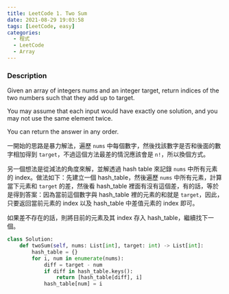 ```yaml
---
title: LeetCode 1. Two Sum
date: 2021-08-29 19:03:58
tags: [LeetCode, easy]
categories:
  - 程式
  - LeetCode
  - Array
---
```



### Description

Given an array of integers nums and an integer target, return indices of the two numbers such that they add up to target.

You may assume that each input would have exactly one solution, and you may not use the same element twice.

You can return the answer in any order.

一開始的思路是暴力解法，遍歷 ```nums``` 中每個數字，然後找該數字是否和後面的數字相加得到 ```target```，不過這個方法最差的情況應該會是 ```n!```，所以換個方式。

另一個想法是從減法的角度來解，並解透過 hash table 來記錄 ```nums``` 中所有元素的 index。做法如下：先建立一個 hash_table，然後遍歷 ```nums``` 中所有元素，計算當下元素和 ```target``` 的差，然後看 hash_table 裡面有沒有這個差，有的話，等於是得到答案：因為當前這個數字與 hash_table 裡的元素的和就是 ```target```，因此，只要返回當前元素的 index 以及 hash_table 中差值元素的 index 即可。

如果差不存在的話，則將目前的元素及其 index 存入 hash_table，繼續找下一個。

```python
class Solution:
    def twoSum(self, nums: List[int], target: int) -> List[int]:
        hash_table = {}
        for i, num in enumerate(nums):
            diff = target - num
            if diff in hash_table.keys():
                return [hash_table[diff], i]
            hash_table[num] = i
            
```
